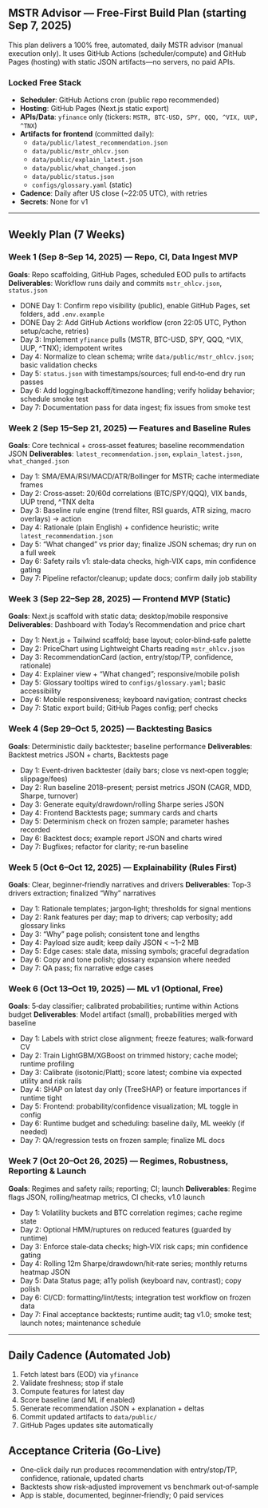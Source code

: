 ## MSTR Advisor — Free-First Build Plan (starting Sep 7, 2025)

This plan delivers a 100% free, automated, daily MSTR advisor (manual execution only). It uses GitHub Actions (scheduler/compute) and GitHub Pages (hosting) with static JSON artifacts—no servers, no paid APIs.

### Locked Free Stack
- **Scheduler**: GitHub Actions cron (public repo recommended)
- **Hosting**: GitHub Pages (Next.js static export)
- **APIs/Data**: `yfinance` only (tickers: `MSTR, BTC-USD, SPY, QQQ, ^VIX, UUP, ^TNX`)
- **Artifacts for frontend** (committed daily):
  - `data/public/latest_recommendation.json`
  - `data/public/mstr_ohlcv.json`
  - `data/public/explain_latest.json`
  - `data/public/what_changed.json`
  - `data/public/status.json`
  - `configs/glossary.yaml` (static)
- **Cadence**: Daily after US close (~22:05 UTC), with retries
- **Secrets**: None for v1

---

## Weekly Plan (7 Weeks)

### Week 1 (Sep 8–Sep 14, 2025) — Repo, CI, Data Ingest MVP
**Goals**: Repo scaffolding, GitHub Pages, scheduled EOD pulls to artifacts
**Deliverables**: Workflow runs daily and commits `mstr_ohlcv.json`, `status.json`

- DONE Day 1: Confirm repo visibility (public), enable GitHub Pages, set folders, add `.env.example`
- DONE Day 2: Add GitHub Actions workflow (cron 22:05 UTC, Python setup/cache, retries)
- Day 3: Implement `yfinance` pulls (MSTR, BTC-USD, SPY, QQQ, ^VIX, UUP, ^TNX); idempotent writes
- Day 4: Normalize to clean schema; write `data/public/mstr_ohlcv.json`; basic validation checks
- Day 5: `status.json` with timestamps/sources; full end‑to‑end dry run passes
- Day 6: Add logging/backoff/timezone handling; verify holiday behavior; schedule smoke test
- Day 7: Documentation pass for data ingest; fix issues from smoke test

### Week 2 (Sep 15–Sep 21, 2025) — Features and Baseline Rules
**Goals**: Core technical + cross‑asset features; baseline recommendation JSON
**Deliverables**: `latest_recommendation.json`, `explain_latest.json`, `what_changed.json`

- Day 1: SMA/EMA/RSI/MACD/ATR/Bollinger for MSTR; cache intermediate frames
- Day 2: Cross‑asset: 20/60d correlations (BTC/SPY/QQQ), VIX bands, UUP trend, ^TNX delta
- Day 3: Baseline rule engine (trend filter, RSI guards, ATR sizing, macro overlays) → action
- Day 4: Rationale (plain English) + confidence heuristic; write `latest_recommendation.json`
- Day 5: “What changed” vs prior day; finalize JSON schemas; dry run on a full week
- Day 6: Safety rails v1: stale‑data checks, high‑VIX caps, min confidence gating
- Day 7: Pipeline refactor/cleanup; update docs; confirm daily job stability

### Week 3 (Sep 22–Sep 28, 2025) — Frontend MVP (Static)
**Goals**: Next.js scaffold with static data; desktop/mobile responsive
**Deliverables**: Dashboard with Today’s Recommendation and price chart

- Day 1: Next.js + Tailwind scaffold; base layout; color‑blind‑safe palette
- Day 2: PriceChart using Lightweight Charts reading `mstr_ohlcv.json`
- Day 3: RecommendationCard (action, entry/stop/TP, confidence, rationale)
- Day 4: Explainer view + “What changed”; responsive/mobile polish
- Day 5: Glossary tooltips wired to `configs/glossary.yaml`; basic accessibility
- Day 6: Mobile responsiveness; keyboard navigation; contrast checks
- Day 7: Static export build; GitHub Pages config; perf checks

### Week 4 (Sep 29–Oct 5, 2025) — Backtesting Basics
**Goals**: Deterministic daily backtester; baseline performance
**Deliverables**: Backtest metrics JSON + charts, Backtests page

- Day 1: Event-driven backtester (daily bars; close vs next‑open toggle; slippage/fees)
- Day 2: Run baseline 2018–present; persist metrics JSON (CAGR, MDD, Sharpe, turnover)
- Day 3: Generate equity/drawdown/rolling Sharpe series JSON
- Day 4: Frontend Backtests page; summary cards and charts
- Day 5: Determinism check on frozen sample; parameter hashes recorded
- Day 6: Backtest docs; example report JSON and charts wired
- Day 7: Bugfixes; refactor for clarity; re‑run baseline

### Week 5 (Oct 6–Oct 12, 2025) — Explainability (Rules First)
**Goals**: Clear, beginner‑friendly narratives and drivers
**Deliverables**: Top‑3 drivers extraction; finalized “Why” narratives

- Day 1: Rationale templates; jargon‑light; thresholds for signal mentions
- Day 2: Rank features per day; map to drivers; cap verbosity; add glossary links
- Day 3: “Why” page polish; consistent tone and lengths
- Day 4: Payload size audit; keep daily JSON < ~1–2 MB
- Day 5: Edge cases: stale data, missing symbols; graceful degradation
- Day 6: Copy and tone polish; glossary expansion where needed
- Day 7: QA pass; fix narrative edge cases

### Week 6 (Oct 13–Oct 19, 2025) — ML v1 (Optional, Free)
**Goals**: 5‑day classifier; calibrated probabilities; runtime within Actions budget
**Deliverables**: Model artifact (small), probabilities merged with baseline

- Day 1: Labels with strict close alignment; freeze features; walk‑forward CV
- Day 2: Train LightGBM/XGBoost on trimmed history; cache model; runtime profiling
- Day 3: Calibrate (isotonic/Platt); score latest; combine via expected utility and risk rails
- Day 4: SHAP on latest day only (TreeSHAP) or feature importances if runtime tight
- Day 5: Frontend: probability/confidence visualization; ML toggle in config
- Day 6: Runtime budget and scheduling: baseline daily, ML weekly (if needed)
- Day 7: QA/regression tests on frozen sample; finalize ML docs

### Week 7 (Oct 20–Oct 26, 2025) — Regimes, Robustness, Reporting & Launch
**Goals**: Regimes and safety rails; reporting; CI; launch
**Deliverables**: Regime flags JSON, rolling/heatmap metrics, CI checks, v1.0 launch

- Day 1: Volatility buckets and BTC correlation regimes; cache regime state
- Day 2: Optional HMM/ruptures on reduced features (guarded by runtime)
- Day 3: Enforce stale‑data checks; high‑VIX risk caps; min confidence gating
- Day 4: Rolling 12m Sharpe/drawdown/hit‑rate series; monthly returns heatmap JSON
- Day 5: Data Status page; a11y polish (keyboard nav, contrast); copy polish
- Day 6: CI/CD: formatting/lint/tests; integration test workflow on frozen data
- Day 7: Final acceptance backtests; runtime audit; tag v1.0; smoke test; launch notes; maintenance schedule

---

## Daily Cadence (Automated Job)
1) Fetch latest bars (EOD) via `yfinance`
2) Validate freshness; stop if stale
3) Compute features for latest day
4) Score baseline (and ML if enabled)
5) Generate recommendation JSON + explanation + deltas
6) Commit updated artifacts to `data/public/`
7) GitHub Pages updates site automatically

## Acceptance Criteria (Go‑Live)
- One‑click daily run produces recommendation with entry/stop/TP, confidence, rationale, updated charts
- Backtests show risk‑adjusted improvement vs benchmark out‑of‑sample
- App is stable, documented, beginner‑friendly; 0 paid services


